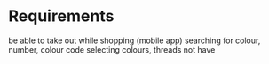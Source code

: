 # Requirements

be able to take out while shopping (mobile app)
searching for colour, number, colour code
selecting colours, threads not have
